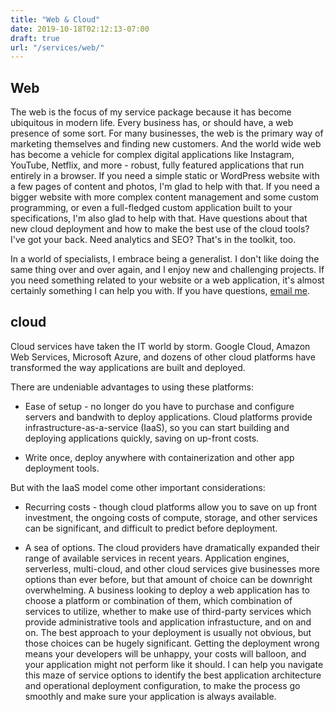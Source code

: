 ```yaml
---
title: "Web & Cloud"
date: 2019-10-18T02:12:13-07:00
draft: true
url: "/services/web/"
---
```


## Web
The web is the focus of my service package because it has become ubiquitous in modern life. Every business has, or should have, a web presence of some sort. For many businesses, the web is the primary way of marketing themselves and finding new customers. And the world wide web has become a vehicle for complex digital applications like Instagram, YouTube, Netflix, and more - robust, fully featured applications that run entirely in a browser. If you need a simple static or WordPress website with a few pages of content and photos, I'm glad to help with that. If you need a bigger website with more complex content management and some custom programming, or even a full-fledged custom application built to your specifications, I'm also glad to help with that. Have questions about that new cloud deployment and how to make the best use of the cloud tools? I've got your back. Need analytics and SEO? That's in the toolkit, too.

In a world of specialists, I embrace being a generalist. I don't like doing the same thing over and over again, and I enjoy new and challenging projects. If you need something related to your website or a web application, it's almost certainly something I can help you with. If you have questions, [email me](mailto:guy@systemscienceguy.com).

## cloud
Cloud services have taken the IT world by storm. Google Cloud, Amazon Web Services, Microsoft Azure, and dozens of other cloud platforms have transformed the way applications are built and deployed.

There are undeniable advantages to using these platforms:

- Ease of setup - no longer do you have to purchase and configure servers and bandwith to deploy applications. Cloud platforms provide infrastructure-as-a-service (IaaS), so you can start building and deploying applications quickly, saving on up-front costs.

- Write once, deploy anywhere with containerization and other app deployment tools.

But with the IaaS model come other important considerations:

- Recurring costs - though cloud platforms allow you to save on up front investment, the ongoing costs of compute, storage, and other services can be significant, and difficult to predict before deployment.

- A sea of options. The cloud providers have dramatically expanded their range of available services in recent years. Application engines, serverless, multi-cloud, and other cloud services give businesses more options than ever before, but that amount of choice can be downright overwhelming. A business looking to deploy a web application has to choose a platform or combination of them, which combination of services to utilize, whether to make use of third-party services which provide administrative tools and application infrastucture, and on and on. The best approach to your deployment is usually not obvious, but those choices can be hugely significant. Getting the deployment wrong means your developers will be unhappy, your costs will balloon, and your application might not perform like it should. I can help you navigate this maze of service options to identify the best application architecture and operational deployment configuration, to make the process go smoothly and make sure your application is always available.

